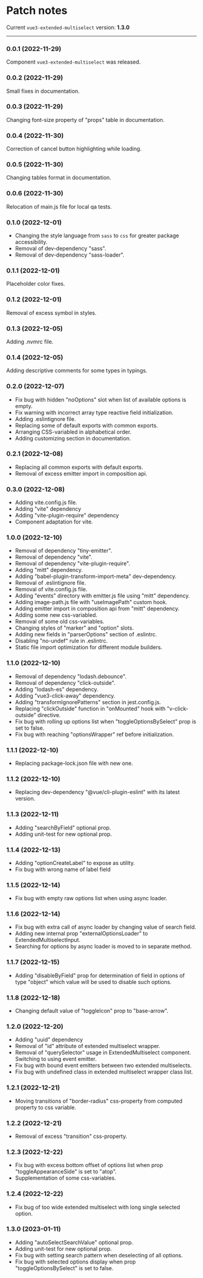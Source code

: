 # Patch notes

Current `vue3-extended-multiselect` version: **1.3.0**

***

### 0.0.1 (2022-11-29)

Component `vue3-extended-multiselect` was released.

### 0.0.2 (2022-11-29)

Small fixes in documentation.

### 0.0.3 (2022-11-29)

Changing font-size property of "props" table in documentation.

### 0.0.4 (2022-11-30)

Correction of cancel button highlighting while loading.

### 0.0.5 (2022-11-30)

Changing tables format in documentation.

### 0.0.6 (2022-11-30)

Relocation of main.js file for local qa tests.

### 0.1.0 (2022-12-01)

* Changing the style language from `sass` to `css` for greater package accessibility.
* Removal of dev-dependency "sass".
* Removal of dev-dependency "sass-loader".

### 0.1.1 (2022-12-01)

Placeholder color fixes.

### 0.1.2 (2022-12-01)

Removal of excess symbol in styles.

### 0.1.3 (2022-12-05)

Adding .nvmrc file.

### 0.1.4 (2022-12-05)

Adding descriptive comments for some types in typings.

### 0.2.0 (2022-12-07)

* Fix bug with hidden "noOptions" slot when list of available options is empty.
* Fix warning with incorrect array type reactive field initialization.
* Adding .eslintignore file.
* Replacing some of default exports with common exports.
* Arranging CSS-variabled in alphabetical order.
* Adding customizing section in documentation.

### 0.2.1 (2022-12-08)

* Replacing all common exports with default exports.
* Removal of excess emitter import in composition api.

### 0.3.0 (2022-12-08)

* Adding vite.config.js file.
* Adding "vite" dependency
* Adding "vite-plugin-require" dependency
* Component adaptation for vite.

### 1.0.0 (2022-12-10)

* Removal of dependency "tiny-emitter".
* Removal of dependency "vite".
* Removal of dependency "vite-plugin-require".
* Adding "mitt" dependency.
* Adding "babel-plugin-transform-import-meta" dev-dependency.
* Removal of .eslintignore file.
* Removal of vite.config.js file.
* Adding "events" directory with emitter.js file using "mitt" dependency.
* Adding image-path.js file with "useImagePath" custom hook.
* Adding emitter import in composition api from "mitt" dependency.
* Adding some new css-variabled.
* Removal of some old css-variables.
* Changing styles of "marker" and "option" slots.
* Adding new fields in "parserOptions" section of .eslintrc.
* Disabling "no-undef" rule in .eslintrc.
* Static file import optimization for different module builders.

### 1.1.0 (2022-12-10)

* Removal of dependency "lodash.debounce".
* Removal of dependency "click-outside".
* Adding "lodash-es" dependency.
* Adding "vue3-click-away" dependency.
* Adding "transformIgnorePatterns" section in jest.config.js.
* Replacing "clickOutside" function in "onMounted" hook with "v-click-outside" directive.
* Fix bug with rolling up options list when "toggleOptionsBySelect" prop is set to false.
* Fix bug with reaching "optionsWrapper" ref before initialization.

### 1.1.1 (2022-12-10)

* Replacing package-lock.json file with new one.

### 1.1.2 (2022-12-10)
* Replacing dev-dependency "@vue/cli-plugin-eslint" with its latest version.

### 1.1.3 (2022-12-11)
* Adding "searchByField" optional prop.
* Adding unit-test for new optional prop.

### 1.1.4 (2022-12-13)
* Adding "optionCreateLabel" to expose as utility.
* Fix bug with wrong name of label field

### 1.1.5 (2022-12-14)
* Fix bug with empty raw options list when using async loader.

### 1.1.6 (2022-12-14)
* Fix bug with extra call of async loader by changing value of search field.
* Adding new internal prop "externalOptionsLoader" to ExtendedMultiselectInput.
* Searching for options by async loader is moved to in separate method.

### 1.1.7 (2022-12-15)
* Adding "disableByField" prop for determination of field in options of type "object" which value will be used to disable such options.

### 1.1.8 (2022-12-18)
* Changing default value of "toggleIcon" prop to "base-arrow".

### 1.2.0 (2022-12-20)
* Adding "uuid" dependency
* Removal of "id" attribute of extended multiselect wrapper.
* Removal of "querySelector" usage in ExtendedMultiselect component. Switching to using event emitter.
* Fix bug with bound event emitters between two extended multiselects.
* Fix bug with undefined class in extended multiselect wrapper class list.

### 1.2.1 (2022-12-21)
* Moving transitions of "border-radius" css-property from computed property to css variable.

### 1.2.2 (2022-12-21)
* Removal of excess "transition" css-property.

### 1.2.3 (2022-12-22)
* Fix bug with excess bottom offset of options list when prop "toggleAppearanceSide" is set to "atop".
* Supplementation of some css-variables.

### 1.2.4 (2022-12-22)
* Fix bug of too wide extended multiselect with long single selected option.

### 1.3.0 (2023-01-11)
* Adding "autoSelectSearchValue" optional prop.
* Adding unit-test for new optional prop.
* Fix bug with setting search pattern when deselecting of all options.
* Fix bug with selected options display when prop "toggleOptionsBySelect" is set to false.
